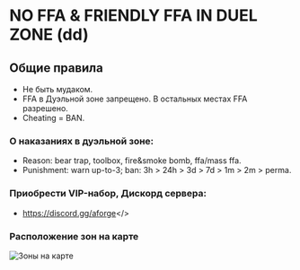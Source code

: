 # **NO FFA & FRIENDLY FFA IN DUEL ZONE (dd)**

## **Общие правила**
- Не быть мудаком.
- FFA в Дуэльной зоне запрещено. В остальных местах FFA разрешено.
- Cheating = BAN.

### **О наказаниях в дуэльной зоне:**
- Reason: bear trap, toolbox, fire&smoke bomb, ffa/mass ffa.
- Punishment: warn up-to-3; ban: 3h > 24h > 3d > 7d > 1m > 2m > perma.

### Приобрести VIP-набор, Дискорд сервера:
- <a id="Перейти в дискорд сообщества">https://discord.gg/aforge</>

### Расположение зон на карте
![Зоны на карте](https://i.imgur.com/AyE0Mtu.jpeg)
